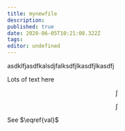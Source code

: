 ```yaml
---
title: mynewfile
description: 
published: true
date: 2020-06-05T10:21:08.322Z
tags: 
editor: undefined
---
```


asdklfjasdfkalsdjfalksdfjlkasdfjlkasdfj




Lots of text here



$$
\int \tag{test}
$$

$$
\int \label{val}
$$

See $\eqref{val}$ 